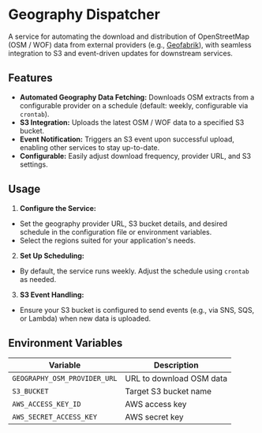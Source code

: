 # Geography Dispatcher

A service for automating the download and distribution of OpenStreetMap (OSM / WOF) data from external providers (e.g., [Geofabrik](https://download.geofabrik.de/)), with seamless integration to S3 and event-driven updates for downstream services.

## Features

- **Automated Geography Data Fetching:** Downloads OSM extracts from a configurable provider on a schedule (default: weekly, configurable via `crontab`).
- **S3 Integration:** Uploads the latest OSM / WOF data to a specified S3 bucket.
- **Event Notification:** Triggers an S3 event upon successful upload, enabling other services to stay up-to-date.
- **Configurable:** Easily adjust download frequency, provider URL, and S3 settings.

## Usage

1. **Configure the Service:**
  - Set the geography provider URL, S3 bucket details, and desired schedule in the configuration file or environment variables.
  - Select the regions suited for your application's needs.

2. **Set Up Scheduling:**
  - By default, the service runs weekly. Adjust the schedule using `crontab` as needed.

3. **S3 Event Handling:**
  - Ensure your S3 bucket is configured to send events (e.g., via SNS, SQS, or Lambda) when new data is uploaded.

## Environment Variables

| Variable            | Description                        |
|---------------------|------------------------------------|
| `GEOGRAPHY_OSM_PROVIDER_URL`  | URL to download OSM data           |
| `S3_BUCKET`         | Target S3 bucket name              |
| `AWS_ACCESS_KEY_ID` | AWS access key                     |
| `AWS_SECRET_ACCESS_KEY` | AWS secret key                 |
